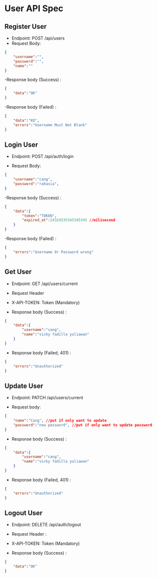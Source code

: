 # User API Spec

## Register User 

- Endpoint: POST /api/users
- Request Body:

```json
{
    "username":"",
    "password":"",
    "name":""
}
```

-Response body (Success) : 
```json
{
    "data":"OK"
}
```
-Response body (Failed) : 
```json
{
    "data":"KO",
    "errors":"Username Must Not Blank"
}
```

## Login User 

- Endpoint: POST /api/auth/login

- Request Body:

```json
{
    "username":"cang",
    "password":"rahasia",
}
```

-Response body (Success) : 
```json
{
    "data":{
        "token":"TOKEN",
        "expired_at":24324535345345345 //milisecond
    }
}
```
-Response body (Failed) : 
```json
{
    "errors":"Username Or Password wrong"
}
```


## Get User 

- Endpoint: GET /api/users/current

- Request Header
- X-API-TOKEN: Token (Mandatory)

  
- Response body (Success) : 
```json
{
    "data":{
        "username":"cang",
        "name":"vicky fadilla yuliawan"
    }
}
```
- Response body (Failed, 401) : 
```json
{
    "errors":"Unauthorized"
}
```

## Update User  

- Endpoint: PATCH /api/users/current

- Request body: 
```json
{
    "name":"Cang", //put if only want to update
    "password":"new password", //put if only want to update password
}
```

- Response body (Success) : 
```json
{
    "data":{
        "username":"cang",
        "name":"vicky fadilla yuliawan"
    }
}
```
- Response body (Failed, 401) : 
```json
{
    "errors":"Unauthorized"
}
```


## Logout User 

- Endpoint: DELETE /api/auth/logout

- Request Header :
- X-API-TOKEN: Token (Mandatory)

- Response body (Success) : 
```json
{
    "data":"OK"
}
```